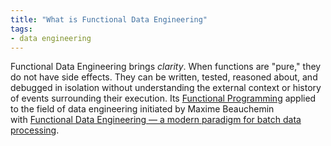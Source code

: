 ```yaml
---
title: "What is Functional Data Engineering"
tags:
- data engineering
---
```

Functional Data Engineering brings _clarity_. When functions are "pure," they do not have side effects. They can be written, tested, reasoned about, and debugged in isolation without understanding the external context or history of events surrounding their execution. Its [Functional Programming](term/Functional%20Programming.md) applied to the field of data engineering initiated by Maxime Beauchemin with [Functional Data Engineering — a modern paradigm for batch data processing](https://maximebeauchemin.medium.com/functional-data-engineering-a-modern-paradigm-for-batch-data-processing-2327ec32c42a).
